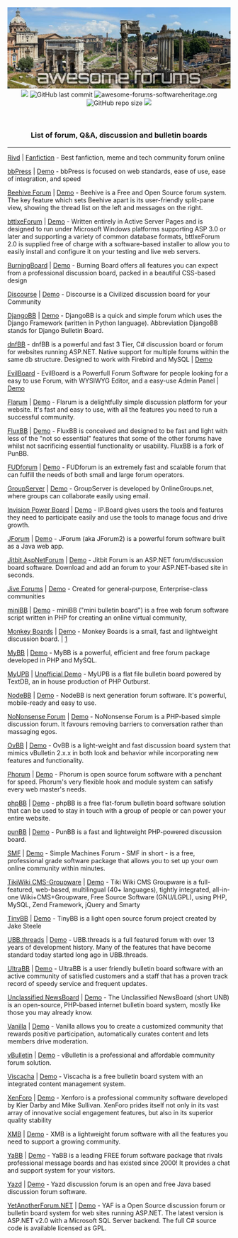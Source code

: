 <div align="center">
<img src="https://github.com/alx-xlx/awesome-forums/raw/main/images/awesome-forums.jpg" alt="awesome-forums" height="">

</div>
<div align="center">

<img src="https://img.shields.io/github/last-commit/alx-xlx/awesome-forums.svg?logo=Sublime+Text&logoColor=green&label=Active"/>
<img alt="GitHub last commit" src="https://img.shields.io/github/last-commit/alx-xlx/awesome-forums">
<img alt="awesome-forums-softwareheritage.org" src="https://archive.softwareheritage.org/badge/origin/https://github.com/alx-xlx/awesome-forums/"/>
<img alt="GitHub repo size" src="https://img.shields.io/github/repo-size/alx-xlx/awesome-forums">
<img src="https://hits.seeyoufarm.com/api/count/incr/badge.svg?url=https%3A%2F%2Fgithub.com%2Falx-xlx%2Fawesome-forums&count_bg=%2379C83D&title_bg=%23555555&icon=&icon_color=%23E7E7E7&title=Views&edge_flat=false"/>

</div>

﻿<div align="center">
<h3>List of forum, Q&A, discussion and bulletin boards</h3>



</div>

----

[Rivd](https://rivd.net) | [Fanfiction](https://rivd.net) - Best fanfiction, meme and tech community forum online

[bbPress](http://bbpress.org/) | [Demo](https://bbpress.org/forums/) - bbPress is focused on web standards, ease of use, ease of integration, and speed

[Beehive Forum](http://www.beehiveforum.co.uk/) | [Demo](https://www.beehiveforum.co.uk/demo/) - Beehive is a Free and Open Source forum system. The key feature which sets Beehive apart is its user-friendly split-pane view, showing the thread list on the left and messages on the right.

[bttlxeForum](http://www.codeproject.com/KB/asp/aspforum-n-membersys.aspx) | [Demo](http://forums.bttlxe.com/) - Written entirely in Active Server Pages and is designed to run under Microsoft Windows platforms supporting ASP 3.0 or later and supporting a variety of common database formats, bttlxeForum 2.0 is supplied free of charge with a software-based installer to allow you to easily install and configure it on your testing and live web servers.

[BurningBoard](https://www.woltlab.com/wbb/) | [Demo](https://www.woltlab.com/demo/) - Burning Board offers all features you can expect from a professional discussion board, packed in a beautiful CSS-based design

[Discourse](https://www.discourse.org/) | [Demo](https://meta.discourse.org/) - Discourse is a Civilized discussion board for your Community

[DjangoBB](http://djangobb.org/) | [Demo](http://support.djangobb.org/) - DjangoBB is a quick and simple forum which uses the Django Framework (written in Python language). Abbreviation DjangoBB stands for Django Bulletin Board.

[dnfBB](http://sourceforge.net/projects/dnfbb) - dnfBB is a powerful and fast 3 Tier, C# discussion board or forum for websites running ASP.NET. Native support for multiple forums within the same db structure. Designed to work with Firebird and MySQL | [Demo]()

[EvilBoard](http://sourceforge.net/projects/evilboard) - EvilBoard is a Powerfull Forum Software for people looking for a easy to use Forum, with WYSIWYG Editor, and a easy-use Admin Panel | [Demo]()

[Flarum](https://flarum.org/) | [Demo](https://discuss.flarum.org/) - Flarum is a delightfully simple discussion platform for your website. It's fast and easy to use, with all the features you need to run a successful community.

[FluxBB](http://fluxbb.org/) | [Demo](https://fluxbb.org/forums/index.php) - FluxBB is conceived and designed to be fast and light with less of the "not so essential" features that some of the other forums have whilst not sacrificing essential functionality or usability. FluxBB is a fork of PunBB.

[FUDforum](http://fudforum.org/) | [Demo](http://fudforum.org/forum/index.php) - FUDforum is an extremely fast and scalable forum that can fulfill the needs of both small and large forum operators.

[GroupServer](http://groupserver.org/) | [Demo]() - GroupServer is developed by OnlineGroups.net, where groups can collaborate easily using email.

[Invision Power Board](https://invisioncommunity.com/) | [Demo](https://invisioncommunity.com/clientarea/demo/) - IP.Board gives users the tools and features they need to participate easily and use the tools to manage focus and drive growth.

[JForum](http://www.jforum.net/) | [Demo]() - JForum (aka JForum2) is a powerful forum software built as a Java web app.

[Jitbit AspNetForum](https://www.jitbit.com/asp-net-forum/) | [Demo](https://demoforum.jitbit.com/forum/) - Jitbit Forum is an ASP.NET forum/discussion board software. Download and add an forum to your ASP.NET-based site in seconds.

[Jive Forums](http://www.jivesoftware.com/products/forums) | [Demo](https://www.jivesoftware.com/product/demo/) - Created for general-purpose, Enterprise-class communities

[miniBB](http://www.minibb.com/) | [Demo](http://minibb.org/minibb-test.php) - miniBB ("mini bulletin board") is a free web forum software script written in PHP for creating an online virtual community,

[Monkey Boards](https://github.com/jamiefdhurst/monkey-boards) | [Demo](https://imdb1.freeforums.net/) - Monkey Boards is a small, fast and lightweight discussion board. | [1](https://sourceforge.net/projects/monkeyboards/)

[MyBB](http://www.mybb.com/) | [Demo](https://community.mybb.com/) - MyBB is a powerful, efficient and free forum package developed in PHP and MySQL.

[MyUPB](http://www.myupb.com/) | [Unofficial Demo](http://www.basildon.com/upb/) - MyUPB is a flat file bulletin board powered by TextDB, an in house production of PHP Outburst.

[NodeBB](https://nodebb.org/) | [Demo](https://try.nodebb.org/) - NodeBB is next generation forum software. It's powerful, mobile-ready and easy to use.

[NoNonsense Forum](http://camendesign.com/nononsense_forum) | [Demo](http://forum.camendesign.com/) - NoNonsense Forum is a PHP-based simple discussion forum. It favours removing barriers to conversation rather than massaging egos.

[OvBB](http://sourceforge.net/projects/ovbb) | [Demo]() - OvBB is a light-weight and fast discussion board system that mimics vBulletin 2.x.x in both look and behavior while incorporating new features and functionality.

[Phorum](http://www.phorum.org/) | [Demo](https://www.phorum.org/phorum5/index.php) - Phorum is open source forum software with a penchant for speed. Phorum's very flexible hook and module system can satisfy every web master's needs.

[phpBB](http://www.phpbb.com/) | [Demo](https://www.phpbb.com/community/) - phpBB is a free flat-forum bulletin board software solution that can be used to stay in touch with a group of people or can power your entire website.

[punBB](https://punbb.informer.com/) | [Demo](https://punbb.informer.com/forums/) - PunBB is a fast and lightweight PHP-powered discussion board.

[SMF](https://simplemachines.org/) | [Demo](https://www.simplemachines.org/community/) - Simple Machines Forum - SMF in short - is a free, professional grade software package that allows you to set up your own online community within minutes.

[TikiWiki CMS-Groupware](https://info.tiki.org/) | [Demo](https://demo.tiki.org/) - Tiki Wiki CMS Groupware is a full-featured, web-based, multilingual (40+ languages), tightly integrated, all-in-one Wiki+CMS+Groupware, Free Source Software (GNU/LGPL), using PHP, MySQL, Zend Framework, jQuery and Smarty

[TinyBB](http://www.tinybb.org/) | [Demo]() - TinyBB is a light open source forum project created by Jake Steele

[UBB.threads](https://www.ubbcentral.com/) | [Demo](https://www.ubbcentral.com/forums/) - UBB.threads is a full featured forum with over 13 years of development history. Many of the features that have become standard today started long ago in UBB.threads.

[UltraBB](https://ultrabb.net/) | [Demo](http://ultrabb.net/forum/) - UltraBB is a user friendly bulletin board software with an active community of satisfied customers and a staff that has a proven track record of speedy service and frequent updates.

[Unclassified NewsBoard](http://newsboard.unclassified.de/) | [Demo](http://newsboard.unclassified.de/forum) - The Unclassified NewsBoard (short UNB) is an open-source, PHP-based internet bulletin board system, mostly like those you may already know.

[Vanilla](https://vanillaforums.com/en/software/) | [Demo](https://vanillaforums.com/en/showcase/) - Vanilla allows you to create a customized community that rewards positive participation, automatically curates content and lets members drive moderation.

[vBulletin](http://www.vbulletin.com/) | [Demo](https://forum.vbulletin.com/) - vBulletin is a professional and affordable community forum solution.

[Viscacha](http://www.viscacha.org/) | [Demo](https://mamo-net.de/showforum.php?id=17&language=2) - Viscacha is a free bulletin board system with an integrated content management system.

[XenForo](http://xenforo.com/) | [Demo](https://xenforo.com/community/) - Xenforo is a professional community software developed by Kier Darby and Mike Sullivan. XenForo prides itself not only in its vast array of innovative social engagement features, but also in its superior quality stability

[XMB](http://www.xmbforum2.com/) | [Demo](https://forums.xmbforum2.com/) - XMB is a lightweight forum software with all the features you need to support a growing community.

[YaBB](http://www.yabbforum.com/) | [Demo](http://www.yabbforum.com/cgi-bin/community/YaBB.pl) - YaBB is a leading FREE forum software package that rivals professional message boards and has existed since 2000! It provides a chat and support system for your visitors.

[Yazd](http://www.forumsoftware.ca/) | [Demo]() - Yazd discussion forum is an open and free Java based discussion forum software.

[YetAnotherForum.NET](http://www.yetanotherforum.net/) | [Demo](http://www.yetanotherforum.net/forum/forum) - YAF is a Open Source discussion forum or bulletin board system for web sites running ASP.NET. The latest version is ASP.NET v2.0 with a Microsoft SQL Server backend. The full C# source code is available licensed as GPL.

